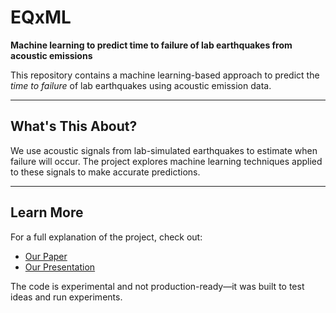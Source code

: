 # EQxML  
**Machine learning to predict time to failure of lab earthquakes from acoustic emissions**  

This repository contains a machine learning-based approach to predict the *time to failure* of lab earthquakes using acoustic emission data.  

---

## What's This About?  
We use acoustic signals from lab-simulated earthquakes to estimate when failure will occur. The project explores machine learning techniques applied to these signals to make accurate predictions.  

---

## Learn More  
For a full explanation of the project, check out:  
- [Our Paper](f_paper.pdf)  
- [Our Presentation](presentation_slides.pdf)

The code is experimental and not production-ready—it was built to test ideas and run experiments. 
